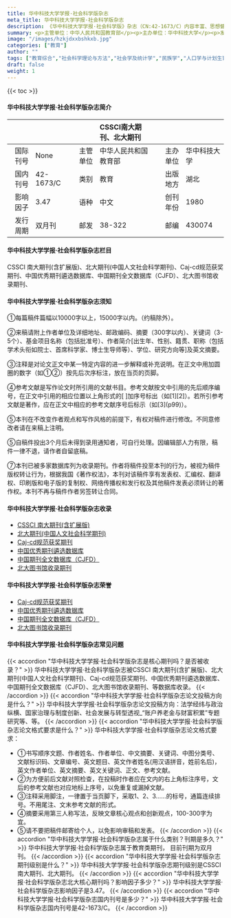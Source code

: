 ```yaml
---
title: 华中科技大学学报·社会科学版杂志
meta_title: 华中科技大学学报·社会科学版杂志
description: 《华中科技大学学报·社会科学版》杂志（CN:42-1673/C）内容丰富、思想健康，1980年创刊，目前以双月刊形式发行，刊物对外积极扩大宣传，致力于提高杂志质量与影响。该杂志旨在推动社会科学领域的学术研究和交流，发表高质量的原创研究成果、学术综述和社会评论。 作为一本学术期刊，《华中科技大学学报·社会科学版》涵盖了社会科学的各个学科领域，包括经济学、管理学、社会学、政治学、心理学、教育学、语言学等。该杂志的目标是促进社会科学研究的创新和进步，提供社会科学领域的专业人士和研究者一个发表研究成果、交流学术观点和分享社会科学知识的平台。《华中科技大学学报·社会科学版》的论文发表程序严格，稿件经过专家评审及编辑审核，确保其学术水平和质量。评审人由华中科技大学社会科学领域的教师、研究生和其他相关领域的专家组成，保证了文章的评审的客观性和公正性。
summary: <p>主管单位：中华人民共和国教育部</p><p>主办单位：华中科技大学</p><p>发行级别：CSSCI南大期刊、北大期刊</p><p>发行周期：双月刊</p>
image: "/images/hzkjdxxbshkxb.jpg"
categories: ["教育"]
author: ""
tags: ["教育综合","社会科学理论与方法","社会学及统计学","民族学","人口学与计划生育","人才学与劳动科学","教育理论与教育管理","学前教育","初等教育","中等教育","高等教育","职业教育","成人教育与特殊教育","体育",]
draft: false
weight: 1
---
```


{{< toc >}}

#### 华中科技大学学报·社会科学版杂志简介
|               |                               |               | CSSCI南大期刊、北大期刊        |               |                           |
| ------------: | :---------------------------- | ------------: | :---------------------------- | ------------: | :------------------------ |
| 国际刊号      | None   | 主管单位      | 中华人民共和国教育部     | 主办单位      | 华中科技大学     |
| 国内刊号      | 42-1673/C        | 类别          | 教育       | 出版地方      | 湖北           |
| 影响因子      | 3.47        | 语种          | 中文             | 创刊年份      | 1980    |
| 发行周期      | 双月刊    | 邮发          | 38-322              | 邮编          | 430074      |

#### 华中科技大学学报·社会科学版杂志栏目
<span>CSSCI 南大期刊(含扩展版)</span>、<span>北大期刊(中国人文社会科学期刊)</span>、<span>Caj-cd规范获奖期刊</span>、<span>中国优秀期刊遴选数据库</span>、<span>中国期刊全文数据库（CJFD）</span>、<span>北大图书馆收录期刊</span>、

#### 华中科技大学学报·社会科学版杂志须知
<p><p>
	①每篇稿件篇幅以10000字以上，15000字以内。（约稿除外）。
</p><p>
	②来稿请附上作者单位及详细地址、邮政编码、摘要（300字以内）、关键词（3-5个）、基金项目名称（包括批准号）、作者简介[出生年、性别、籍贯、职称（包括学术头衔如院士、首席科学家、博士生导师等）、学位、研究方向等]及英文摘要。
</p><p>
	③注释是对论文正文中某一特定内容的进一步解释或补充说明。在正文中用加圆圈的数字（如①②）按先后次序标注，放在当页的页脚。
</p><p>
	④参考文献是写作论文时所引用的文献书目。参考文献按文中引用的先后顺序编号，在正文中引用的相应位置以上角形式的[ ]加序号标出（如[1][2]）。若所引参考文献是著作，应在正文中相应的参考文献序号后标示（如[3](p99)）。
</p><p>
	⑤本刊在不改变作者观点和写作风格的前提下，有权对稿件进行修改。不同意修改者请在来稿上注明。
</p><p>
	⑤自稿件投出3个月后未得到录用通知者，可自行处理。因编辑部人力有限，稿件一律不退，请作者自留底稿。
</p><p>
	⑦本刊已被多家数据库列为收录期刊。作者将稿件投至本刊的行为，被视为稿件版权转让行为，根据我国《著作权法》，本刊对该稿件享有发表权、汇编权、翻译权、印刷版和电子版的复制权、网络传播权和发行权及其他稿件发表必须转让的著作权。本刊不再与稿件作者另签转让合同。
</p></p>


#### 华中科技大学学报·社会科学版杂志收录
<ul>
    <li class="inline-block">
        <a class="bg-theme-light hover:bg-primary dark:bg-darkmode-theme-light dark:hover:bg-darkmode-primary dark:hover:text-dark m-1 block rounded px-3 py-1 hover:text-white" href="#华中科技大学学报·社会科学版杂志收录">
        CSSCI 南大期刊(含扩展版)
        </a>
    </li>
    <li class="inline-block">
        <a class="bg-theme-light hover:bg-primary dark:bg-darkmode-theme-light dark:hover:bg-darkmode-primary dark:hover:text-dark m-1 block rounded px-3 py-1 hover:text-white" href="#华中科技大学学报·社会科学版杂志收录">
        北大期刊(中国人文社会科学期刊)
        </a>
    </li>
    <li class="inline-block">
        <a class="bg-theme-light hover:bg-primary dark:bg-darkmode-theme-light dark:hover:bg-darkmode-primary dark:hover:text-dark m-1 block rounded px-3 py-1 hover:text-white" href="#华中科技大学学报·社会科学版杂志收录">
        Caj-cd规范获奖期刊
        </a>
    </li>
    <li class="inline-block">
        <a class="bg-theme-light hover:bg-primary dark:bg-darkmode-theme-light dark:hover:bg-darkmode-primary dark:hover:text-dark m-1 block rounded px-3 py-1 hover:text-white" href="#华中科技大学学报·社会科学版杂志收录">
        中国优秀期刊遴选数据库
        </a>
    </li>
    <li class="inline-block">
        <a class="bg-theme-light hover:bg-primary dark:bg-darkmode-theme-light dark:hover:bg-darkmode-primary dark:hover:text-dark m-1 block rounded px-3 py-1 hover:text-white" href="#华中科技大学学报·社会科学版杂志收录">
        中国期刊全文数据库（CJFD）
        </a>
    </li>
    <li class="inline-block">
        <a class="bg-theme-light hover:bg-primary dark:bg-darkmode-theme-light dark:hover:bg-darkmode-primary dark:hover:text-dark m-1 block rounded px-3 py-1 hover:text-white" href="#华中科技大学学报·社会科学版杂志收录">
        北大图书馆收录期刊
        </a>
    </li>
</ul>



#### 华中科技大学学报·社会科学版杂志荣誉
<ul>
    <li class="inline-block">
        <a class="bg-theme-light hover:bg-primary dark:bg-darkmode-theme-light dark:hover:bg-darkmode-primary dark:hover:text-dark m-1 block rounded px-3 py-1 hover:text-white" href="#华中科技大学学报·社会科学版杂志荣誉">
        Caj-cd规范获奖期刊
        </a>
    </li>
    <li class="inline-block">
        <a class="bg-theme-light hover:bg-primary dark:bg-darkmode-theme-light dark:hover:bg-darkmode-primary dark:hover:text-dark m-1 block rounded px-3 py-1 hover:text-white" href="#华中科技大学学报·社会科学版杂志荣誉">
        中国优秀期刊遴选数据库
        </a>
    </li>
    <li class="inline-block">
        <a class="bg-theme-light hover:bg-primary dark:bg-darkmode-theme-light dark:hover:bg-darkmode-primary dark:hover:text-dark m-1 block rounded px-3 py-1 hover:text-white" href="#华中科技大学学报·社会科学版杂志荣誉">
        中国期刊全文数据库（CJFD）
        </a>
    </li>
    <li class="inline-block">
        <a class="bg-theme-light hover:bg-primary dark:bg-darkmode-theme-light dark:hover:bg-darkmode-primary dark:hover:text-dark m-1 block rounded px-3 py-1 hover:text-white" href="#华中科技大学学报·社会科学版杂志荣誉">
        北大图书馆收录期刊
        </a>
    </li>
</ul>












#### 华中科技大学学报·社会科学版杂志常见问题
{{< accordion "华中科技大学学报·社会科学版杂志是核心期刊吗？是否被收录？" >}}
华中科技大学学报·社会科学版杂志被CSSCI 南大期刊(含扩展版)、北大期刊(中国人文社会科学期刊)、Caj-cd规范获奖期刊、中国优秀期刊遴选数据库、中国期刊全文数据库（CJFD）、北大图书馆收录期刊、等数据库收录。
{{< /accordion >}}
{{< accordion "华中科技大学学报·社会科学版杂志论文投稿方向是什么？" >}}
华中科技大学学报·社会科学版杂志论文投稿方向：法学经纬与政治纵横、国家治理与制度创新、社会发展与转型透视_“账户养老金与财富积累”专题研究等、等。
{{< /accordion >}}
{{< accordion "华中科技大学学报·社会科学版杂志论文格式要求是什么？" >}}
华中科技大学学报·社会科学版杂志论文格式要求：
- ①书写顺序文题、作者姓名、作者单位、中文摘要、关键词、中图分类号、文献标识码、文章编号、英文题目、英文作者姓名(用汉语拼音，姓前名后)，英文作者单位、英文摘要、英文关键词、正文、参考文献。
- ②为方便前后文献对照检查，在投稿时作者应在文内的右上角标注序号，文后的参考文献也对应地标上序号，以免重复或漏掉文献。
- ③注释采用脚注，一律置于当页脚下，采取1、2、3……的标号，通篇连续排号。不用尾注、文末参考文献的形式。
- ④摘要采用第三人称写法，反映文章核心观点和创新观点，100-300字为宜。
- ⑤请不要把稿件邮寄给个人，以免影响审稿和发表。
{{< /accordion >}}
{{< accordion "华中科技大学学报·社会科学版杂志属于什么类别？刊期是多久？" >}}
华中科技大学学报·社会科学版杂志属于教育类期刊， 目前刊期为双月刊。
{{< /accordion >}}
{{< accordion "华中科技大学学报·社会科学版杂志期刊级别是什么？" >}}
华中科技大学学报·社会科学版杂志期刊级别是CSSCI南大期刊、北大期刊。
{{< /accordion >}}
{{< accordion "华中科技大学学报·社会科学版杂志北大核心期刊吗？影响因子多少？" >}}
华中科技大学学报·社会科学版杂志影响因子是3.47。
{{< /accordion >}}
{{< accordion "华中科技大学学报·社会科学版杂志国内刊号是多少？" >}}
华中科技大学学报·社会科学版杂志国内刊号是42-1673/C。
{{< /accordion >}}